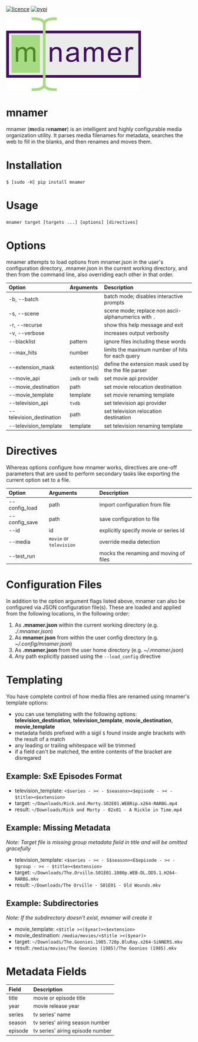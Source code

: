 [![licence](https://img.shields.io/github/license/jkwill87/mnamer.svg)](https://en.wikipedia.org/wiki/MIT_License)
[![pypi](https://img.shields.io/pypi/v/mnamer.svg)](https://pypi.python.org/pypi/mnamer)

![manmer logo](_assets/mnamer.png)

# mnamer

mnamer (**m**edia re**namer**) is an intelligent and highly configurable media organization utility. It parses media filenames for metadata, searches the web to fill in the blanks, and then renames and moves them.


# Installation

`$ [sudo -H] pip install mnamer`


# Usage

`mnamer target [targets ...] [options] [directives]`


# Options

mnamer attempts to load options from mnamer.json in the user's configuration directory, .mnamer.json in the current working directory, and then from the command line, also overriding each other in that order.


| Option                  | Arguments        | Description                                           |
|:------------------------|:-----------------|:------------------------------------------------------|
|-b, --batch              |                  | batch mode; disables interactive prompts              |
|-s, --scene              |                  | scene mode; replace non ascii-alphanumerics with `.`  |
|-r, --recurse            |                  | show this help message and exit                       |
|-v, --verbose            |                  | increases output verbosity                            |
|--blacklist              | pattern          | ignore files including these words                    |
|--max_hits               | number           | limits the maximum number of hits for each query      |
|--extension_mask         | extention(s)     | define the extension mask used by the the file parser |
|--movie_api              | `imdb` or `tmdb` | set movie api provider                                |
|--movie_destination      | path             | set movie relocation destination                      |
|--movie_template         | template         | set movie renaming template                           |
|--television_api         | `tvdb`           | set television api provider                           |
|--television_destination | path             | set television relocation destination                 |
|--television_template    | template         | set television renaming template                      |


# Directives

Whereas options configure how mnamer works, directives are one-off parameters that are used to perform secondary tasks like exporting the current option set to a file.

| Option           | Arguments               | Description                            |
|:-----------------|:------------------------|:---------------------------------------|
| --config_load    | path                    | import configuration from file         |
| --config_save    | path                    | save configuration to file             |
| --id             | id                      | explicitly specify movie or series id  |
| --media          | `movie` or `television` | override media detection               |
| --test_run       |                         | mocks the renaming and moving of files |


# Configuration Files

In addition to the option argument flags listed above, mnamer can also be configured via JSON configuration file(s). These are loaded and applied from the following locations, in the following order:

1. As **.mnamer.json** within the current working directory (e.g. *./.mnamer.json*)
2. As **mnamer.json** from within the user config directory (e.g. *~/.config/mnamer.json*)
3. As **.mnamer.json** from the user home directory (e.g. *~/.mnamer.json*)
4. Any path explicitly passed using the `--load_config` directive


# Templating


You have complete control of how media files are renamed using mnamer's template options:

- you can use templating with the following options: **television_destination**, **television_template**, **movie_destination**, **movie_template**
- metadata fields prefixed with a sigil `$` found inside angle brackets with the result of a match
- any leading or trailing whitespace will be trimmed
- if a field can't be matched, the entire contents of the bracket are disregared


## Example: SxE Episodes Format

- television_template: `<$series - >< - $seasonx><$episode - >< - $title><$extension>`
- target: `~/Downloads/Rick.and.Morty.S02E01.WEBRip.x264-RARBG.mp4`
- result: `~/Downloads/Rick and Morty - 02x01 - A Rickle in Time.mp4`


## Example: Missing Metadata


*Note: Target file is missing group metadata field in title and will be omitted gracefully*

- television_template: `<$series - >< - S$season><E$episode - >< - $group - >< - $title><$extension>`
- target: `~/Downloads/The.Orville.S01E01.1080p.WEB-DL.DD5.1.H264-RARBG.mkv`
- result: `~/Downloads/The Orville - S01E01 - Old Wounds.mkv`


## Example: Subdirectories

*Note: If the subdirectory doesn't exist, mnamer will create it*

- movie_template: `<$title ><($year)><$extension>`
- movie_destination: `/media/movies/<$title ><($year)>`
- target: `~/Downloads/The.Goonies.1985.720p.BluRay.x264-SiNNERS.mkv`
- result: `/media/movies/The Goonies (1985)/The Goonies (1985).mkv`


# Metadata Fields

| Field   | Description                      |
|:--------|:---------------------------------|
| title   | movie or episode title           |
| year    | movie release year               |
| series  | tv series' name                  |
| season  | tv series' airing season number  |
| episode | tv series' airing episode number |
